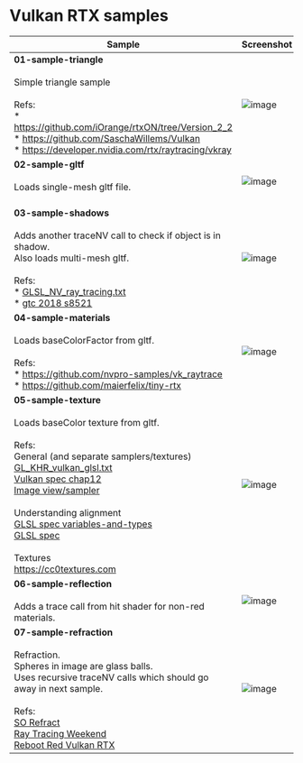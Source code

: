 # Vulkan RTX samples


| Sample  | Screenshot |
| ------------- | ------------- |
| <b>01-sample-triangle</b> <br><br>Simple triangle sample<br><br> Refs: <br> * https://github.com/iOrange/rtxON/tree/Version_2_2 <br> * https://github.com/SaschaWillems/Vulkan <br> * https://developer.nvidia.com/rtx/raytracing/vkray <br> | ![image](https://user-images.githubusercontent.com/4008312/71532764-d79a0200-28a9-11ea-80ac-7d80a7b21106.png) |
| <b>02-sample-gltf</b> <br><br>Loads single-mesh gltf file.<br><br> | ![image](https://user-images.githubusercontent.com/4008312/71532798-fdbfa200-28a9-11ea-969d-45f0b62cb789.png) |
| <b>03-sample-shadows</b> <br><br>Adds another traceNV call to check if object is in shadow.<br>Also loads multi-mesh gltf.<br><br>Refs:<br> * [GLSL_NV_ray_tracing.txt](https://github.com/KhronosGroup/GLSL/blob/master/extensions/nv/GLSL_NV_ray_tracing.txt)<br>* [gtc 2018 s8521](http://on-demand.gputechconf.com/gtc/2018/presentation/s8521-advanced-graphics-extensions-for-vulkan.pdf) | ![image](https://user-images.githubusercontent.com/4008312/71532851-4f682c80-28aa-11ea-8bb6-297177abed2b.png) |
| <b>04-sample-materials</b><br><br>Loads baseColorFactor from gltf.<br><br>Refs:<br>* https://github.com/nvpro-samples/vk_raytrace<br>* https://github.com/maierfelix/tiny-rtx | ![image](https://user-images.githubusercontent.com/4008312/71553072-9e52b680-29bd-11ea-80a4-24fb6354c16e.png) |
| <b>05-sample-texture</b><br><br>Loads baseColor texture from gltf.<br><br>Refs:<br>General (and separate samplers/textures)<br>[GL_KHR_vulkan_glsl.txt](https://github.com/KhronosGroup/GLSL/blob/master/extensions/khr/GL_KHR_vulkan_glsl.txt)<br>[Vulkan spec chap12](https://www.khronos.org/registry/vulkan/specs/1.1-extensions/html/chap12.html)<br>[Image view/sampler](https://vulkan-tutorial.com/Texture_mapping/Image_view_and_sampler)<br><br>Understanding alignment<br>[GLSL spec variables-and-types](https://www.khronos.org/registry/OpenGL/specs/gl/GLSLangSpec.4.60.html#variables-and-types)<br>[GLSL spec](https://www.khronos.org/registry/OpenGL/specs/gl/glspec46.core.pdf)<br><br>Textures<br>https://cc0textures.com | ![image](https://user-images.githubusercontent.com/4008312/71569766-48961100-2a86-11ea-95d0-27184f762d97.png) |
| <b>06-sample-reflection</b><br><br>Adds a trace call from hit shader for non-red materials. | ![image](https://user-images.githubusercontent.com/4008312/71643191-28737700-2c6b-11ea-9ac0-506082b964ef.png) |
| <b>07-sample-refraction</b><br><br>Refraction.<br>Spheres in image are glass balls.<br>Uses recursive traceNV calls which should go away in next sample.<br><br>Refs:<br>[SO Refract](https://stackoverflow.com/questions/20801561/glsl-refract-function-explanation-available)<br>[Ray Tracing Weekend](https://raytracing.github.io/books/RayTracingInOneWeekend.html#dielectrics)<br>[Reboot Red Vulkan RTX](https://github.com/GPSnoopy/RayTracingInVulkan<br>https://www.youtube.com/watch?v=xpxVAoXaVgg) | ![image](https://user-images.githubusercontent.com/4008312/72675907-0e45e100-3a40-11ea-9e80-4e1eff138dc8.png) |

